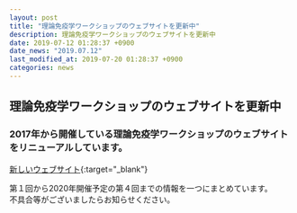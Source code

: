 ```yaml
---
layout: post
title: "理論免疫学ワークショップのウェブサイトを更新中"
description: 理論免疫学ワークショップのウェブサイトを更新中
date: 2019-07-12 01:28:37 +0900
date_news: "2019.07.12"
last_modified_at: 2019-07-20 01:28:37 +0900
categories: news
---
```


## 理論免疫学ワークショップのウェブサイトを更新中

### 2017年から開催している理論免疫学ワークショップのウェブサイトをリニューアルしています。

[新しいウェブサイト](https://workshop.theoreticalimmunology.jp){:target="_blank"}

第１回から2020年開催予定の第４回までの情報を一つにまとめています。  
不具合等がございましたらお知らせください。
